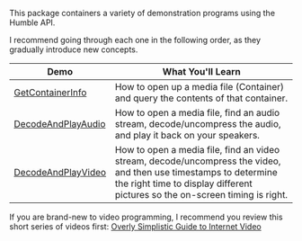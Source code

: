 This package containers a variety of demonstration programs using the Humble API.

I recommend going through each one in the following order, as they gradually introduce new
concepts.

| Demo | What You'll Learn |
| ------ | ------------------- |
| [GetContainerInfo](https://github.com/artclarke/humble-video/blob/develop/humble-video-demos/src/main/java/io/humble/video/demos/GetContainerInfo.java) | How to open up a media file (Container) and query the contents of that container. |
| [DecodeAndPlayAudio](https://github.com/artclarke/humble-video/blob/develop/humble-video-demos/src/main/java/io/humble/video/demos/DecodeAndPlayAudio.java) | How to open a media file, find an audio stream, decode/uncompress the audio, and play it back on your speakers. |
| [DecodeAndPlayVideo](https://github.com/artclarke/humble-video/blob/develop/humble-video-demos/src/main/java/io/humble/video/demos/DecodeAndPlayVIdeo.java) | How to open a media file, find an video stream, decode/uncompress the video, and then use timestamps to determine the right time to display different pictures so the on-screen timing is right. |

If you are brand-new to video programming, I recommend you review this short series of videos first: [Overly Simplistic Guide to Internet Video](http://blog.xuggle.com/2009/01/23/overly-simplistic-guide-to-internet-video)
